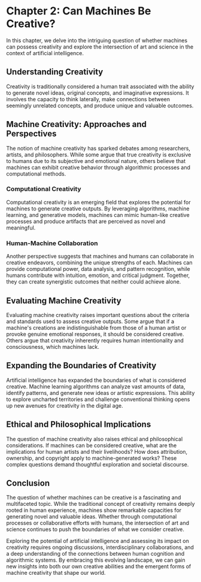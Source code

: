 Chapter 2: Can Machines Be Creative?
====================================

In this chapter, we delve into the intriguing question of whether machines can possess creativity and explore the intersection of art and science in the context of artificial intelligence.

Understanding Creativity
------------------------

Creativity is traditionally considered a human trait associated with the ability to generate novel ideas, original concepts, and imaginative expressions. It involves the capacity to think laterally, make connections between seemingly unrelated concepts, and produce unique and valuable outcomes.

Machine Creativity: Approaches and Perspectives
-----------------------------------------------

The notion of machine creativity has sparked debates among researchers, artists, and philosophers. While some argue that true creativity is exclusive to humans due to its subjective and emotional nature, others believe that machines can exhibit creative behavior through algorithmic processes and computational methods.

### Computational Creativity

Computational creativity is an emerging field that explores the potential for machines to generate creative outputs. By leveraging algorithms, machine learning, and generative models, machines can mimic human-like creative processes and produce artifacts that are perceived as novel and meaningful.

### Human-Machine Collaboration

Another perspective suggests that machines and humans can collaborate in creative endeavors, combining the unique strengths of each. Machines can provide computational power, data analysis, and pattern recognition, while humans contribute with intuition, emotion, and critical judgment. Together, they can create synergistic outcomes that neither could achieve alone.

Evaluating Machine Creativity
-----------------------------

Evaluating machine creativity raises important questions about the criteria and standards used to assess creative outputs. Some argue that if a machine's creations are indistinguishable from those of a human artist or provoke genuine emotional responses, it should be considered creative. Others argue that creativity inherently requires human intentionality and consciousness, which machines lack.

Expanding the Boundaries of Creativity
--------------------------------------

Artificial intelligence has expanded the boundaries of what is considered creative. Machine learning algorithms can analyze vast amounts of data, identify patterns, and generate new ideas or artistic expressions. This ability to explore uncharted territories and challenge conventional thinking opens up new avenues for creativity in the digital age.

Ethical and Philosophical Implications
--------------------------------------

The question of machine creativity also raises ethical and philosophical considerations. If machines can be considered creative, what are the implications for human artists and their livelihoods? How does attribution, ownership, and copyright apply to machine-generated works? These complex questions demand thoughtful exploration and societal discourse.

Conclusion
----------

The question of whether machines can be creative is a fascinating and multifaceted topic. While the traditional concept of creativity remains deeply rooted in human experience, machines show remarkable capacities for generating novel and valuable ideas. Whether through computational processes or collaborative efforts with humans, the intersection of art and science continues to push the boundaries of what we consider creative.

Exploring the potential of artificial intelligence and assessing its impact on creativity requires ongoing discussions, interdisciplinary collaborations, and a deep understanding of the connections between human cognition and algorithmic systems. By embracing this evolving landscape, we can gain new insights into both our own creative abilities and the emergent forms of machine creativity that shape our world.
